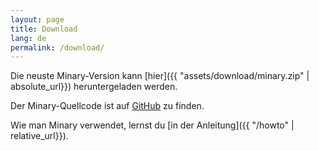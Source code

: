 ```yaml
---
layout: page
title: Download
lang: de
permalink: /download/
---
```


Die neuste Minary-Version kann [hier]({{ "assets/download/minary.zip" | absolute_url}}) heruntergeladen werden.

Der Minary-Quellcode ist auf [GitHub](https://www.github.com/minary) zu finden.

Wie man Minary verwendet, lernst du [in der Anleitung]({{ "/howto" | relative_url}}).

